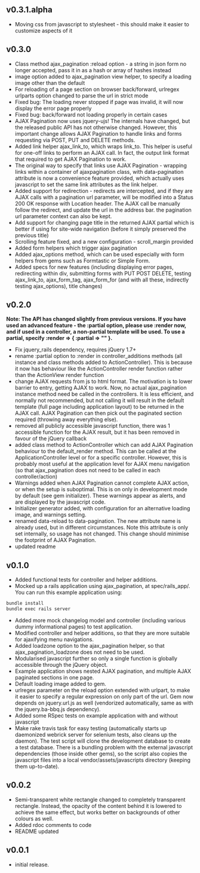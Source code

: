 ## v0.3.1.alpha
* Moving css from javascript to stylesheet - this should make it easier to customize aspects of it

## v0.3.0
* Class method ajax_pagination :reload option - a string in json form no longer accepted, pass it in as a hash or array of hashes instead
* image option added to ajax_pagination view helper, to specify a loading image other than the default
* For reloading of a page section on browser back/forward, urlregex urlparts option changed to parse the url in strict mode
* Fixed bug: The loading never stopped if page was invalid, it will now display the error page properly
* Fixed bug: back/forward not loading properly in certain cases
* AJAX Pagination now uses jquery-ujs! The internals have changed, but the released public API has not otherwise changed. However, this important change allows AJAX Pagination to handle links and forms requesting via POST, PUT and DELETE methods.
* Added link helper ajax_link_to, which wraps link_to. This helper is useful for one-off links to perform an AJAX call. In fact, the output link format that required to get AJAX Pagination to work.
* The original way to specify that links use AJAX Pagination - wrapping links within a container of ajaxpagination class, with data-pagination attribute is now a convenience feature provided, which actually uses javascript to set the same link attributes as the link helper.
* Added support for redirection - redirects are intercepted, and if they are AJAX calls with a pagination url parameter, will be modified into a Status 200 OK response with Location header. The AJAX call be manually follow the redirect, and update the url in the address bar. the pagination url parameter context can also be kept.
* Add support for changing page title in the returned AJAX partial which is better if using for site-wide navigation (before it simply preserved the previous title)
* Scrolling feature fixed, and a new configuration - scroll_margin provided
* Added form helpers which trigger ajax pagination
* Added ajax_options method, which can be used especially with form helpers from gems such as Formtastic or Simple Form.
* Added specs for new features (including displaying error pages, redirecting within div, submitting forms with PUT POST DELETE, testing ajax_link_to, ajax_form_tag, ajax_form_for (and with all these, indirectly testing ajax_options), title changes)

## v0.2.0
**Note: The API has changed slightly from previous versions. If you have used an advanced feature - the :partial option, please use :render now, and if used in a controller, a non-partial template will be used. To use a partial, specify :render => { :partial => "" }.**

* Fix jquery_rails dependency, requires jQuery 1.7+
* rename :partial option to :render in controller_additions methods (all instance and class methods added to ActionController). This is because it now has behaviour like the ActionController render function rather than the ActionView render function
* change AJAX requests from js to html format. The motivation is to lower barrier to entry, getting AJAX to work. Now, no actual ajax_pagination instance method need be called in the controllers. It is less efficient, and normally not recommended, but not calling it will result in the default template (full page including application layout) to be returned in the AJAX call. AJAX Pagination can then pick out the paginated section required (throwing away everything else).
* removed all publicly accessible javascript function, there was 1 accessible function for the AJAX result, but it has been removed in favour of the jQuery callback
* added class method to ActionController which can add AJAX Pagination behaviour to the default_render method. This can be called at the ApplicationController level or for a specific controller. However, this is probably most useful at the application level for AJAX menu navigation (so that ajax_pagination does not need to be called in each controller/action)
* Warnings added when AJAX Pagination cannot complete AJAX action, or when the setup is suboptimal. This is on only in development mode by default (see gem initializer). These warnings appear as alerts, and are displayed by the javascript code.
* Initializer generator added, with configuration for an alternative loading image, and warnings setting.
* renamed data-reload to data-pagination. The new attribute name is already used, but in different circumstances. Note this attribute is only set internally, so usage has not changed. This change should minimise the footprint of AJAX Pagination.
* updated readme

## v0.1.0
* Added functional tests for controller and helper additions.
* Mocked up a rails application using ajax_pagination, at spec/rails_app/. You can run this example application using:

```sh
bundle install
bundle exec rails server
```

* Added more mock changelog model and controller (including various dummy informational pages) to test application.
* Modified controller and helper additions, so that they are more suitable for ajaxifying menu navigations.
* Added loadzone option to the ajax_pagination helper, so that ajax_pagination_loadzone does not need to be used.
* Modularised javascript further so only a single function is globally accessible through the jQuery object.
* Example application shows nested AJAX pagination, and multiple AJAX paginated sections in one page.
* Default loading image added to gem.
* urlregex parameter on the reload option extended with urlpart, to make it easier to specify a regular expression on only part of the url. Gem now depends on jquery.url.js as well (vendorized automatically, same as with the jquery.ba-bbq.js dependency).
* Added some RSpec tests on example application with and without javascript
* Make rake travis task for easy testing (automatically starts up daemonized webrick server for selenium tests, also cleans up the daemon). The test script will clone the development database to create a test database. There is a bundling problem with the external javascript dependencies (those inside other gems), so the script also copies the javascript files into a local vendor/assets/javascripts directory (keeping them up-to-date).

## v0.0.2
* Semi-transparent white rectangle changed to completely transparent rectangle. Instead, the opacity of the content behind it is lowered to achieve the same effect, but works better on backgrounds of other colours as well.
* Added rdoc comments to code
* README updated

## v0.0.1

* initial release.

